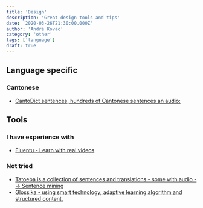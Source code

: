 ```yaml
---
title: 'Design'
description: 'Great design tools and tips'
date: '2020-03-26T21:30:00.000Z'
author: 'André Kovac'
category: 'other'
tags: ['language']
draft: true
---
```


## Language specific

### Cantonese

- [CantoDict sentences, hundreds of Cantonese sentences an audio:](http://www.cantonese.sheik.co.uk/scripts/examplelist.htm)

## Tools

### I have experience with

- [Fluentu - Learn with real videos](https://www.fluentu.com/)

### Not tried

- [Tatoeba is a collection of sentences and translations - some with audio --> Sentence mining](https://tatoeba.org/eng/)
- [Glossika - using smart technology, adaptive learning algorithm and structured content.](https://ai.glossika.com/)